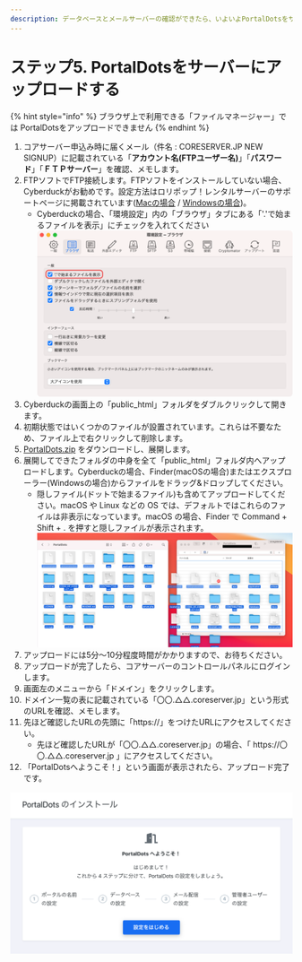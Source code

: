 ```yaml
---
description: データベースとメールサーバーの確認ができたら、いよいよPortalDotsをサーバーへアップロードします。
---
```


# ステップ5. PortalDotsをサーバーにアップロードする

{% hint style="info" %}
ブラウザ上で利用できる「ファイルマネージャー」では PortalDotsをアップロードできません
{% endhint %}

1. コアサーバー申込み時に届くメール（件名 : CORESERVER.JP NEW SIGNUP）に記載されている「**アカウント名(FTPユーザー名)**」「**パスワード**」「**ＦＴＰサーバー**」を確認、メモします。
2. FTPソフトでFTP接続します。FTPソフトをインストールしていない場合、Cyberduckがお勧めです。設定方法はロリポップ！レンタルサーバーのサポートページに掲載されています([Macの場合](https://lolipop.jp/manual/hp/m-cyberduck/) / [Windowsの場合](https://lolipop.jp/manual/hp/w-cyberduck/))。
   * Cyberduckの場合、「環境設定」内の「ブラウザ」タブにある「'.'で始まるファイルを表示」にチェックを入れてください\
     ![](<../../../.gitbook/assets/image (2).png>)
3. Cyberduckの画面上の「public\_html」フォルダをダブルクリックして開きます。
4. 初期状態ではいくつかのファイルが設置されています。これらは不要なため、ファイル上で右クリックして削除します。
5. [PortalDots.zip](https://github.com/portal-dots/PortalDots/releases/latest/download/PortalDots.zip) をダウンロードし、展開します。
6. 展開してできたフォルダの中身を全て「public\_html」フォルダ内へアップロードします。Cyberduckの場合、Finder(macOSの場合)またはエクスプローラー(Windowsの場合)からファイルをドラッグ&ドロップしてください。
   * 隠しファイル(ドットで始まるファイル)も含めてアップロードしてください。macOS や Linux などの OS では、デフォルトではこれらのファイルは非表示になっています。macOS の場合、Finder で Command + Shift + . を押すと隠しファイルが表示されます。\
     ![](<../../../.gitbook/assets/image (3) (1) (1).png>)
7. アップロードには5分〜10分程度時間がかかりますので、お待ちください。
8. アップロードが完了したら、コアサーバーのコントロールパネルにログインします。
9. 画面左のメニューから「ドメイン」をクリックします。
10. ドメイン一覧の表に記載されている「〇〇.△△.coreserver.jp」という形式のURLを確認、メモします。
11. 先ほど確認したURLの先頭に「https://」をつけたURLにアクセスしてください。
    * 先ほど確認したURLが「〇〇.△△.coreserver.jp」の場合、「 https://〇〇.△△.coreserver.jp 」にアクセスしてください。
12. 「PortalDotsへようこそ！」という画面が表示されたら、アップロード完了です。

![](<../../../.gitbook/assets/image (4) (1).png>)
